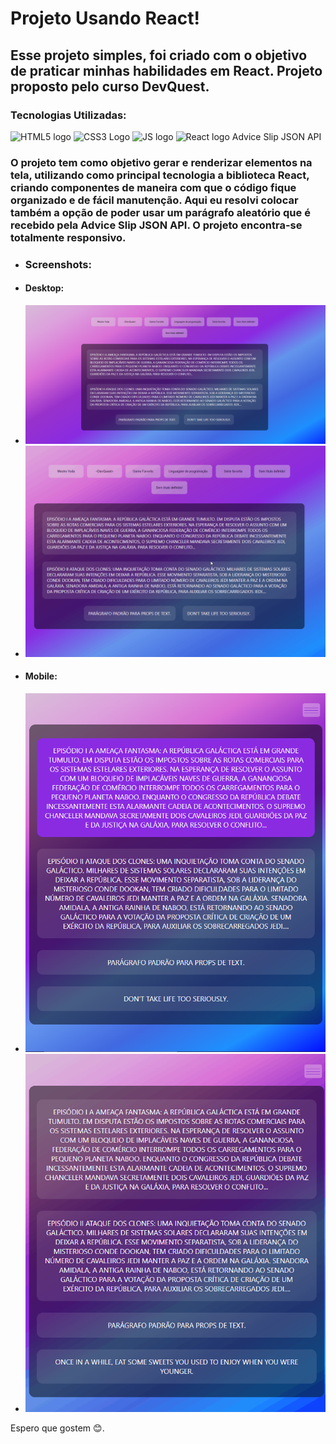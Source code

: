 <h1>Projeto Usando React!</h1>

<h2>Esse projeto simples, foi criado com o objetivo de praticar minhas habilidades em React. Projeto proposto pelo curso DevQuest.</h2>


<h3>Tecnologias Utilizadas:</h3>
<span><img src="https://cdn.jsdelivr.net/gh/devicons/devicon/icons/html5/html5-original-wordmark.svg" alt="HTML5 logo" width="60px"/></span>
<span><img src="https://cdn.jsdelivr.net/gh/devicons/devicon/icons/css3/css3-original-wordmark.svg" alt="CSS3 Logo" width="60px"/></span>
<span><img src="https://cdn.jsdelivr.net/gh/devicons/devicon/icons/javascript/javascript-original.svg" alt="JS logo" width="60px"/></span>
<span><img src="https://cdn.jsdelivr.net/gh/devicons/devicon/icons/react/react-original-wordmark.svg" alt="React logo" width="60px"/></span>
<span>Advice Slip JSON API</span>


<h3>O projeto tem como objetivo gerar e renderizar elementos na tela, utilizando como principal tecnologia a biblioteca React, criando componentes de maneira com que o código fique organizado e de fácil manutenção. Aqui eu resolvi colocar também a opção de poder usar um parágrafo aleatório que é recebido pela Advice Slip JSON API. O projeto encontra-se totalmente responsivo.</h3>

<ul>
    <li><h3>Screenshots:</h3></li>
    <li><h4>Desktop:</h4></li>
    <li><img src="./public/assets/screenshots/desktop-1.png" alt="Desktop screensshot"></li>
    <li><img src="./public/assets/screenshots/desktop-animation.gif" alt="Desktop Gif"></li>
    <li><h4>Mobile:</h4></li>
    <li><img src="./public/assets/screenshots/mobile.png" alt="Mobile screensshot"></li>
    <li><img src="./public/assets/screenshots/mobile-animation.gif" alt="Mobile Gif"></li>
</ul>

<span>Espero que gostem 😊.</span>
